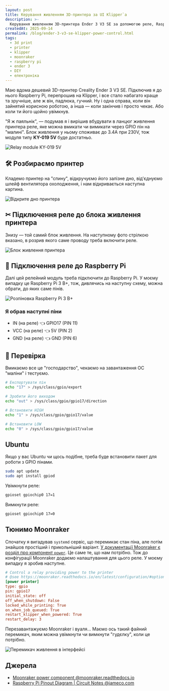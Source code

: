 ```yaml
---
layout: post
title: Керування живленням 3D-принтера за UI Klipper`а
description: >-
  Керування живленням 3D-принтера Ender 3 V3 SE за допомогою реле, Raspberry Pi та Moonraker. Покрокова інструкція з підключення та налаштування.
createdAt: 2025-09-14
permalink: /blog/ender-3-v3-se-klipper-power-control.html
tags:
  - 3d print
  - printer
  - klipper
  - moonraker
  - raspberry pi
  - ender 3
  - DIY
  - електроніка
---
```


Маю вдома дешевий 3D-принтер Creality Ender 3 V3 SE. Підключив я до нього Raspberry Pi, перепрошив на Klipper, і все стало набагато краще та зручніше, але ж він, падлюка, гучний. Ну і одна справа, коли він зайнятий корисною роботою, а інша — коли закінчив і просто чекає. Або коли ти його щойно увімкнув.

"Я ж паяльнік", — подумав я і вирішив вбудувати в ланцюг живлення принтера реле, яке можна вмикати чи вимикати через GPIO пін на "малині". Блок живлення у ньому споживає до 3.4А при 230V, тож модуля типу **KY-019 5V** буде достатньо.

![Relay module KY-019 5V](assets/ender3v3-se-power-control/relay-module-KY-019-5V.png)

## 🛠 Розбираємо принтер

Кладемо принтер на "спину", відкручуємо його залізне дно, від'єднуємо шлейф вентилятора охолодження, і нам відкривається наступна картина.

![Відкрите дно принтера](assets/ender3v3-se-power-control/printer-open-bottom.png)

## ✂︎ Підключення реле до блока живлення принтера

Знизу — той самий блок живлення.
На наступному фото стрілкою вказано, в розрив якого саме проводу треба включити реле.

![Блок живлення принтера](assets/ender3v3-se-power-control/printer-power-supply.png)

## 📌 Підключення реле до Raspberry Pi

Далі цей релейний модуль треба підключити до Raspberry Pi. У моєму випадку це Raspberry Pi 3 B+, тож, дивлячись на наступну схему, можна обрати, до яких саме пінів.

![Розпіновка Raspberry Pi 3 B+](assets/ender3v3-se-power-control/raspi-3b+-pinout.png)

### Я обрав наступні піни

- IN (на реле) 👈 GPIO17 (PIN 11)
- VCC (на реле) 👈 5V (PIN 2)
- GND (на реле) 👈 GND (PIN 6)

## 🧪 Перевірка

Вмикаємо все це "господарство", чекаємо на завантаження ОС "маліни" і тестуємо.

```sh
# Експортувати пін
echo "17" > /sys/class/gpio/export

# Зробити його виходом
echo "out" > /sys/class/gpio/gpio17/direction

# Встановити HIGH
echo "1" > /sys/class/gpio/gpio17/value

# Встановити LOW
echo "0" > /sys/class/gpio/gpio17/value
```

## Ubuntu

Якщо у вас Ubuntu чи щось подібне, треба буде встановити пакет для роботи з GPIO пінами.

```sh
sudo apt update
sudo apt install gpiod
```

Увімкнути реле:

```sh
gpioset gpiochip0 17=1
```

Вимкнути реле:

```sh
gpioset gpiochip0 17=0
```

## Тюнимо Moonraker

Спочатку я вигадував `systemd` сервіс, що перемикає стан піна, але потім знайшов простіший і прикольніший варіант.
[У документації Moonraker є розділ про компонент `power`](https://moonraker.readthedocs.io/en/latest/configuration/#power). Це саме те, що нам потрібно. Тож до конфігурації Moonraker додаємо налаштування для цього реле. У моєму випадку я зробив наступне.

```ini
# Control a relay providing power to the printer
# @see https://moonraker.readthedocs.io/en/latest/configuration/#options-common-to-all-power-devices
[power printer]
type: gpio
pin: gpio17
initial_state: off
off_when_shutdown: False
locked_while_printing: True
on_when_job_queued: True
restart_klipper_when_powered: True
restart_delay: 3
```

Перезавантажуємо Moonraker і вуаля... Маємо ось такий файний перемикач, яким можна увімкнути чи вимкнути "гудєлку", коли це потрібно.

![Перемикач живлення в інтерфейсі](assets/ender3v3-se-power-control/ui-toggle.gif)

## Джерела

- [Moonraker power component @moonraker.readthedocs.io](https://moonraker.readthedocs.io/en/latest/configuration/#power)
- [Raspberry Pi Pinout Diagram | Circuit Notes @jameco.com](https://www.jameco.com/Jameco/workshop/CircuitNotes/raspberry-pi-circuit-note.html)
